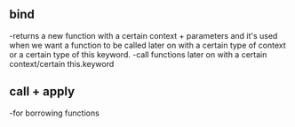 ## bind
-returns a new function with a certain context + parameters and it's used when we want a function to be called later on with a certain type of context or a certain type of this keyword.
-call functions later on with a certain context/certain this.keyword

## call + apply
-for borrowing functions